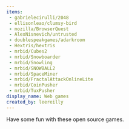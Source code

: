 ```yaml
---
items:
 - gabrielecirulli/2048
 - ellisonleao/clumsy-bird
 - mozilla/BrowserQuest
 - AlexNisnevich/untrusted
 - doublespeakgames/adarkroom
 - Hextris/hextris
 - mrbid/Cubes2
 - mrbid/Snowboarder
 - mrbid/Snowling
 - mrbid/SNOWBALL2
 - mrbid/SpaceMiner
 - mrbid/FractalAttackOnlineLite
 - mrbid/CoinPusher
 - mrbid/TuxPusher
display_name: Web games
created_by: leereilly
---
```

Have some fun with these open source games.
